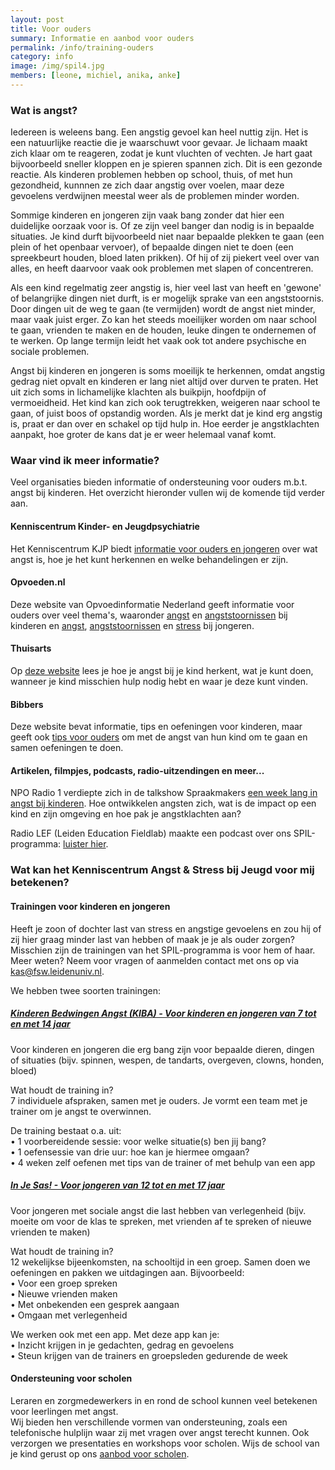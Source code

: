 ```yaml
---
layout: post
title: Voor ouders
summary: Informatie en aanbod voor ouders
permalink: /info/training-ouders
category: info
image: /img/spil4.jpg
members: [leone, michiel, anika, anke]
---
```


### Wat is angst? 

Iedereen is weleens bang. Een angstig gevoel kan heel nuttig zijn. Het is een natuurlijke reactie die je waarschuwt voor gevaar. Je lichaam maakt zich klaar om te reageren, zodat je kunt vluchten of vechten. Je hart gaat bijvoorbeeld sneller kloppen en je spieren spannen zich. Dit is een gezonde reactie. Als kinderen problemen hebben op school, thuis, of met hun gezondheid, kunnnen ze zich daar angstig over voelen, maar deze gevoelens verdwijnen meestal weer als de problemen minder worden.

Sommige kinderen en jongeren zijn vaak bang zonder dat hier een duidelijke oorzaak voor is. Of ze zijn veel banger dan nodig is in bepaalde situaties. Je kind durft bijvoorbeeld niet naar bepaalde plekken te gaan (een plein of het openbaar vervoer), of bepaalde dingen niet te doen (een spreekbeurt houden, bloed laten prikken). Of hij of zij piekert veel over van alles, en heeft daarvoor vaak ook problemen met slapen of concentreren. 

Als een kind regelmatig zeer angstig is, hier veel last van heeft en 'gewone' of belangrijke dingen niet durft, is er mogelijk sprake van een angststoornis. Door dingen uit de weg te gaan (te vermijden) wordt de angst niet minder, maar vaak juist erger. Zo kan het steeds moeilijker worden om naar school te gaan, vrienden te maken en de houden, leuke dingen te ondernemen of te werken. Op lange termijn leidt het vaak ook tot andere psychische en sociale problemen. 

Angst bij kinderen en jongeren is soms moeilijk te herkennen, omdat angstig gedrag niet opvalt en kinderen er lang niet altijd over durven te praten. Het uit zich soms in lichamelijke klachten als buikpijn, hoofdpijn of vermoeidheid. Het kind kan zich ook terugtrekken, weigeren naar school te gaan, of juist boos of opstandig worden. Als je merkt dat je kind erg angstig is, praat er dan over en schakel op tijd hulp in. Hoe eerder je angstklachten aanpakt, hoe groter de kans dat je er weer helemaal vanaf komt. 
<br>


### Waar vind ik meer informatie?

Veel organisaties bieden informatie of ondersteuning voor ouders m.b.t. angst bij kinderen. Het overzicht hieronder vullen wij de komende tijd verder aan. 

#### Kenniscentrum Kinder- en Jeugdpsychiatrie
Het Kenniscentrum KJP biedt [informatie voor ouders en jongeren](https://www.kenniscentrum-kjp.nl/ouders-jongeren/angst/) over wat angst is, hoe je het kunt herkennen en welke behandelingen er zijn. 

#### Opvoeden.nl
Deze website van Opvoedinformatie Nederland geeft informatie voor ouders over veel thema's, waaronder [angst](https://www.opvoeden.nl/angstig-gedrag-476/) en [angststoornissen](https://www.opvoeden.nl/angststoornissen-197/) bij kinderen en [angst](https://www.opvoeden.nl/bang-777/), [angststoornissen](https://www.opvoeden.nl/angststoornissen-1281/) en [stress](https://www.opvoeden.nl/stress-758/) bij jongeren. 

#### Thuisarts
Op [deze website](https://www.thuisarts.nl/angst-bij-kinderen) lees je hoe je angst bij je kind herkent, wat je kunt doen, wanneer je kind misschien hulp nodig hebt en waar je deze kunt vinden.

#### Bibbers 
Deze website bevat informatie, tips en oefeningen voor kinderen, maar geeft ook [tips voor ouders](https://bibbers.nl/voor-volwassenen/) om met de angst van hun kind om te gaan en samen oefeningen te doen. 

#### Artikelen, filmpjes, podcasts, radio-uitzendingen en meer... 
NPO Radio 1 verdiepte zich in de talkshow Spraakmakers [een week lang in angst bij kinderen](https://www.nporadio1.nl/spraakmakers/onderwerpen/71875-2021-02-05-verhalen-van-spraakmakers-angst-bij-kinderen-deel-5). Hoe ontwikkelen angsten zich, wat is de impact op een kind en zijn omgeving en hoe pak je angstklachten aan?
<br>

Radio LEF (Leiden Education Fieldlab) maakte een podcast over ons SPIL-programma: [luister hier](https://open.spotify.com/episode/1woeQZApsmgxbpQtfEQPGZ?si=iIYTHGOHTlGYJw-TEfYx5w).
<br>


### Wat kan het Kenniscentrum Angst & Stress bij Jeugd voor mij betekenen?  

#### Trainingen voor kinderen en jongeren  
Heeft je zoon of dochter last van stress en angstige gevoelens en zou hij of zij hier graag minder last van hebben of maak je je als ouder zorgen? 
Misschien zijn de trainingen van het SPIL-programma is voor hem of haar. 
<br>
Meer weten? Neem voor vragen of aanmelden contact met ons op via kas@fsw.leidenuniv.nl. 
<br>

We hebben twee soorten trainingen: 

##### [Kinderen Bedwingen Angst (KIBA) - Voor kinderen en jongeren van 7 tot en met 14 jaar](https://kasleiden.nl/projects/kiba)
Voor kinderen en jongeren die erg bang zijn voor bepaalde dieren, dingen of situaties (bijv. spinnen, wespen, de tandarts, overgeven, clowns, honden, bloed)

Wat houdt de training in? <br>
7 individuele afspraken, samen met je ouders. Je vormt een team met je trainer om je angst te overwinnen. 

De training bestaat o.a. uit: <br>
•	1 voorbereidende sessie: voor welke situatie(s) ben jij bang? <br>
•	1 oefensessie van drie uur: hoe kan je hiermee omgaan? <br>
•	4 weken zelf oefenen met tips van de trainer of met behulp van een app<br>

##### [In Je Sas! - Voor jongeren van 12 tot en met 17 jaar](https://kasleiden.nl/projects/sas)
Voor jongeren met sociale angst die last hebben van verlegenheid (bijv. moeite om voor de klas te spreken, met vrienden af te spreken of nieuwe vrienden te maken)

Wat houdt de training in? <br>
12 wekelijkse bijeenkomsten, na schooltijd in een groep. 
Samen doen we oefeningen en pakken we uitdagingen aan. Bijvoorbeeld: <br>
•	Voor een groep spreken <br>
•	Nieuwe vrienden maken <br>
•	Met onbekenden een gesprek aangaan <br>
•	Omgaan met verlegenheid <br>

We werken ook met een app. Met deze app kan je: <br>
•	Inzicht krijgen in je gedachten, gedrag en gevoelens <br>
•	Steun krijgen van de trainers en groepsleden gedurende de week <br>


#### Ondersteuning voor scholen 

Leraren en zorgmedewerkers in en rond de school kunnen veel betekenen voor leerlingen met angst.<br>
Wij bieden hen verschillende vormen van ondersteuning, zoals een telefonische hulplijn waar zij met vragen over angst terecht kunnen. Ook verzorgen we presentaties en workshops voor scholen. Wijs de school van je kind gerust op ons [aanbod voor scholen](https://kasleiden.nl/info/training). 

